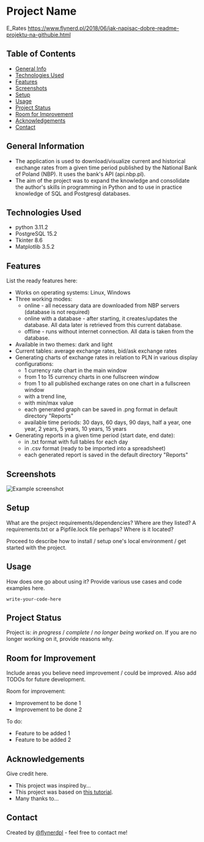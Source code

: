 # Project Name
E_Rates
https://www.flynerd.pl/2018/06/jak-napisac-dobre-readme-projektu-na-githubie.html

## Table of Contents
* [General Info](#general-information)
* [Technologies Used](#technologies-used)
* [Features](#features)
* [Screenshots](#screenshots)
* [Setup](#setup)
* [Usage](#usage)
* [Project Status](#project-status)
* [Room for Improvement](#room-for-improvement)
* [Acknowledgements](#acknowledgements)
* [Contact](#contact)
<!-- * [License](#license) -->


## General Information
- The application is used to download/visualize current and historical exchange rates from a given time period published by the National Bank of Poland (NBP). It uses the bank's API (api.nbp.pl).
- The aim of the project was to expand the knowledge and consolidate the author's skills in programming in Python and to use in practice knowledge of SQL and Postgresql databases.


## Technologies Used
- python 3.11.2
- PostgreSQL 15.2
- Tkinter 8.6
- Matplotlib 3.5.2


## Features
List the ready features here:
- Works on operating systems: Linux, Windows
- Three working modes:
  - online - all necessary data are downloaded from NBP servers (database is not required)
  - online with a database - after starting, it creates/updates the database. All data later is retrieved from this current database.
  - offline - runs without internet connection. All data is taken from the database.
- Available in two themes: dark and light
- Current tables: average exchange rates, bid/ask exchange rates
- Generating charts of exchange rates in relation to PLN in various display configurations:
  - 1 currency rate chart in the main window
  - from 1 to 15 currency charts in one fullscreen window
  - from 1 to all published exchange rates on one chart in a fullscreen window
  - with a trend line,
  - with min/max value
  - each generated graph can be saved in .png format in default directory "Reports"
  - available time periods: 30 days, 60 days, 90 days, half a year, one year, 2 years, 5 years, 10 years, 15 years
- Generating reports in a given time period (start date, end date):
  - in .txt format with full tables for each day
  - in .csv format (ready to be imported into a spreadsheet)
  - each generated report is saved in the default directory "Reports"  


## Screenshots
![Example screenshot](./img/screenshot.png)
<!-- If you have screenshots you'd like to share, include them here. -->


## Setup
What are the project requirements/dependencies? Where are they listed? A requirements.txt or a Pipfile.lock file perhaps? Where is it located?

Proceed to describe how to install / setup one's local environment / get started with the project.


## Usage
How does one go about using it?
Provide various use cases and code examples here.

`write-your-code-here`


## Project Status
Project is: _in progress_ / _complete_ / _no longer being worked on_. If you are no longer working on it, provide reasons why.


## Room for Improvement
Include areas you believe need improvement / could be improved. Also add TODOs for future development.

Room for improvement:
- Improvement to be done 1
- Improvement to be done 2

To do:
- Feature to be added 1
- Feature to be added 2


## Acknowledgements
Give credit here.
- This project was inspired by...
- This project was based on [this tutorial](https://www.example.com).
- Many thanks to...


## Contact
Created by [@flynerdpl](https://www.flynerd.pl/) - feel free to contact me!


<!-- Optional -->
<!-- ## License -->
<!-- This project is open source and available under the [... License](). -->

<!-- You don't have to include all sections - just the one's relevant to your project -->
